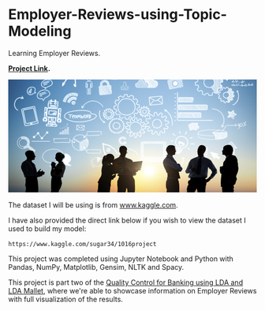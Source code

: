 # Employer-Reviews-using-Topic-Modeling

Learning Employer Reviews.

**[Project Link](https://nbviewer.jupyter.org/github/mick-zhang/Employer-Reviews-using-Topic-Modeling/blob/master/Topic%20Employer%20Github.ipynb?flush_cache=true).**

<img src="Employer%20Reviews.jpg">

The dataset I will be using is from www.kaggle.com.

I have also provided the direct link below if you wish to view the dataset I used to build my model:

    https://www.kaggle.com/sugar34/1016project

This project was completed using Jupyter Notebook and Python with Pandas, NumPy, Matplotlib, Gensim, NLTK and Spacy.

This project is part two of the [Quality Control for Banking using LDA and LDA Mallet](https://github.com/mick-zhang/Quality-Control-for-Banking-using-LDA-and-LDA-Mallet), where we're able to showcase information on Employer Reviews with full visualization of the results.
